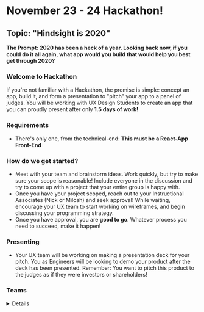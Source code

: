 # November 23 - 24 Hackathon!
## Topic: "Hindsight is 2020"
**The Prompt: 2020 has been a heck of a year. Looking back now, if you could do it all again, what app would you build that would help you best get through 2020?**
### Welcome to Hackathon
If you're not familiar with a Hackathon, the premise is simple: concept an app, build it, and form a presentation to "pitch" your app to a panel of judges. You will be working with UX Design Students to create an app that you can proudly present after only **1.5 days of work!**

### Requirements
* There's only one, from the technical-end: **This must be a React-App Front-End**

### How do we get started?
* Meet with your team and brainstorm ideas. Work quickly, but try to make sure your scope is reasonable! Include everyone in the discussion and try to come up with a project that your entire group is happy with. 
* Once you have your project scoped, reach out to your Instructional Associates (Nick or Milcah) and seek approval! While waiting, encourage your UX team to start working on wireframes, and begin discussing your programming strategy.
* Once you have approval, you are **good to go**. Whatever process you need to succeed, make it happen! 

### Presenting
* Your UX team will be working on making a presentation deck for your pitch. You as Engineers will be looking to demo your product after the deck has been presented. Remember: You want to pitch this product to the judges as if they were investors or shareholders!

### Teams

<details>
    <ul>
        <li> <table>
            <tr><th>Engineers:</th><th>Designers:</th></tr>
            <tr><td>Dan G, Min R, Sri E, Katie H</td><td>David, Mel, Tala, Ayla</td>
        </table> </li>

### Final Notes:
You are the paragons of code wisdom in this format. Your UX designers will be looking to you for what is feasible in the time frame. With that in mind, know that your instructional staff is always available for support in the event that things go wildly awry. 